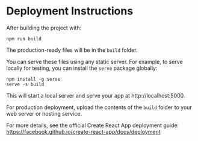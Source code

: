 # Deployment Instructions

After building the project with:

```
npm run build
```

The production-ready files will be in the `build` folder.

You can serve these files using any static server. For example, to serve locally for testing, you can install the `serve` package globally:

```
npm install -g serve
serve -s build
```

This will start a local server and serve your app at http://localhost:5000.

For production deployment, upload the contents of the `build` folder to your web server or hosting service.

For more details, see the official Create React App deployment guide: https://facebook.github.io/create-react-app/docs/deployment
